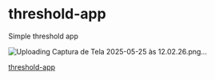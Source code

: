 # threshold-app
Simple threshold app

![Uploading Captura de Tela 2025-05-25 às 12.02.26.png…]()


[threshold-app](https://threshold-app.streamlit.app/)
